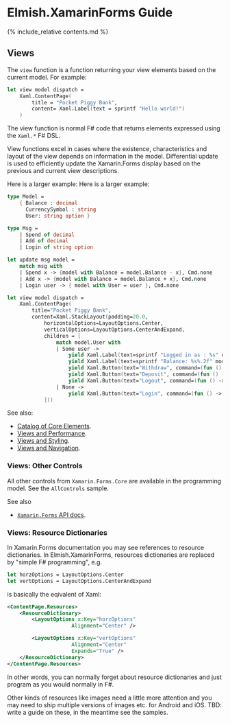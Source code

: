Elmish.XamarinForms Guide
=======

{% include_relative contents.md %}

Views
------

The `view` function is a function returning your view elements based on the current model. For example:

```fsharp
let view model dispatch =
    Xaml.ContentPage(
        title = "Pocket Piggy Bank",
        content= Xaml.Label(text = sprintf "Hello world!")
    )
```

The view function is normal F# code that returns elements expressed using the `Xaml.*` F# DSL.

View functions excel in cases where the existence, characteristics and layout of the view depends on information
in the model. Differential update is used to efficiently update the Xamarin.Forms display based on the previous
and current view descriptions.

Here is a larger example:
Here is a larger example:

```fsharp
type Model =
    { Balance : decimal
      CurrencySymbol : string
      User: string option }

type Msg =
    | Spend of decimal
    | Add of decimal
    | Login of string option

let update msg model =
    match msg with
    | Spend x -> {model with Balance = model.Balance - x}, Cmd.none
    | Add x -> {model with Balance = model.Balance + x}, Cmd.none
    | Login user -> { model with User = user }, Cmd.none

let view model dispatch =
    Xaml.ContentPage(
        title="Pocket Piggy Bank",
        content=Xaml.StackLayout(padding=20.0,
            horizontalOptions=LayoutOptions.Center,
            verticalOptions=LayoutOptions.CenterAndExpand,
            children = [
                match model.User with
                | Some user ->
                    yield Xaml.Label(text=sprintf "Logged in as : %s" user)
                    yield Xaml.Label(text=sprintf "Balance: %s%.2f" model.CurrencySymbol model.Balance)
                    yield Xaml.Button(text="Withdraw", command=(fun () -> dispatch (Spend 10.0m)), canExecute=(model.Balance > 0.0m))
                    yield Xaml.Button(text="Deposit", command=(fun () -> dispatch (Add 10.0m)))
                    yield Xaml.Button(text="Logout", command=(fun () -> dispatch (Login None)))
                | None ->
                    yield Xaml.Button(text="Login", command=(fun () -> dispatch (Login (Some "user"))))
            ]))
```


See also: 
* [Catalog of Core Elements](elements.md).
* [Views and Performance](views-perf.md).
* [Views and Styling](styling.md).
* [Views and Navigation](navigation.md).



### Views: Other Controls

All other controls from `Xamarin.Forms.Core` are available in the programming model.  See the `AllControls` sample.

See also
* [`Xamarin.Forms` API docs](https://docs.microsoft.com/en-us/dotnet/api/xamarin.forms).


### Views: Resource Dictionaries

In Xamarin.Forms documentation you may see references to resource dictionaries.
In Elmish.XamarinForms, resources dictionaries are replaced by "simple F# programming", e.g.
```fsharp
let horzOptions = LayoutOptions.Center
let vertOptions = LayoutOptions.CenterAndExpand
```
is basically the eqivalent of Xaml:
```xml
<ContentPage.Resources>
    <ResourceDictionary>
        <LayoutOptions x:Key="horzOptions"
                     Alignment="Center" />

        <LayoutOptions x:Key="vertOptions"
                     Alignment="Center"
                     Expands="True" />
    </ResourceDictionary>
</ContentPage.Resources>
```
In other words, you can normally forget about resource dictionaries and just program as you would normally in F#.

Other kinds of resources like images need a little more attention and you may need to ship multiple versions of images etc. for Android and iOS.  TBD: write a guide on these, in the meantime see the samples.


